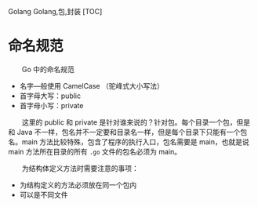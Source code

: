 Golang
Golang,包,封装
[TOC]

# 命名规范

&emsp;&emsp;Go 中的命名规范

* 名字—般使用 CamelCase （驼峰式大小写法）
* 首字母大写：public
* 首字母小写：private

&emsp;&emsp;这里的 public 和 private 是针对谁来说的？针对包。每个目录一个包，但是和 Java 不一样，包名并不一定要和目录名一样，但是每个目录下只能有一个包名。main 方法比较特殊，包含了程序的执行入口，包名需要是 main，也就是说 main 方法所在目录的所有 `.go` 文件的包名必须为 main。

&emsp;&emsp;为结构体定义方法时需要注意的事项：

* 为结构定义的方法必须放在同一个包内
* 可以是不同文件
